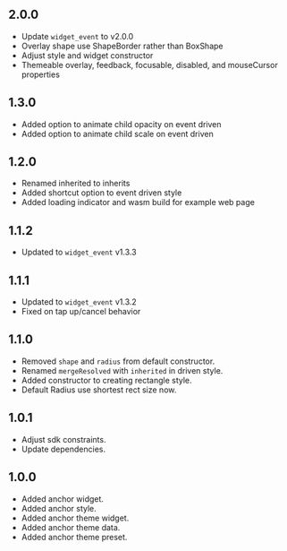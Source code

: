 ## 2.0.0

* Update `widget_event` to v2.0.0
* Overlay shape use ShapeBorder rather than BoxShape
* Adjust style and widget constructor
* Themeable overlay, feedback, focusable, disabled, and mouseCursor properties

## 1.3.0

* Added option to animate child opacity on event driven
* Added option to animate child scale on event driven

## 1.2.0

* Renamed inherited to inherits
* Added shortcut option to event driven style
* Added loading indicator and wasm build for example web page

## 1.1.2

* Updated to `widget_event` v1.3.3

## 1.1.1

* Updated to `widget_event` v1.3.2
* Fixed on tap up/cancel behavior

## 1.1.0

* Removed `shape` and `radius` from default constructor.
* Renamed `mergeResolved` with `inherited` in driven style.
* Added constructor to creating rectangle style.
* Default Radius use shortest rect size now.

## 1.0.1

* Adjust sdk constraints.
* Update dependencies.

## 1.0.0

* Added anchor widget.
* Added anchor style.
* Added anchor theme widget.
* Added anchor theme data.
* Added anchor theme preset.
